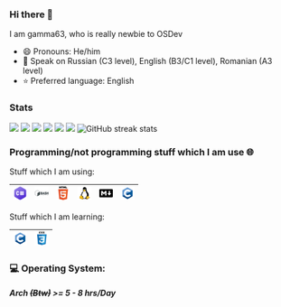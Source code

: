 ### Hi there 👋

I am gamma63, who is really newbie to OSDev

- 😄 Pronouns: He/him
- 🥶 Speak on Russian (C3 level), English (B3/C1 level), Romanian (A3 level)
- ⭐ Preferred language: English

### Stats
![](http://github-profile-summary-cards.vercel.app/api/cards/profile-details?username=gamma63) 
![](http://github-profile-summary-cards.vercel.app/api/cards/repos-per-language?username=gamma63)
![](http://github-profile-summary-cards.vercel.app/api/cards/most-commit-language?username=gamma63)
![](http://github-profile-summary-cards.vercel.app/api/cards/stats?username=gamma63)
![](http://github-profile-summary-cards.vercel.app/api/cards/productive-time?username=gamma63)
![](https://github-readme-activity-graph.vercel.app/graph?username=gamma63)
![GitHub streak stats](https://github-readme-streak-stats.herokuapp.com/?user=gamma63)  

### Programming/not programming stuff which I am use 🌐

Stuff which I am using:

| [<img src="https://raw.githubusercontent.com/github/explore/cfd26557025b2ccaa2d3d25f3e518e29ebea05c5/topics/csharp/csharp.png" alt="csharp logo" width="24">](https://learn.microsoft.com/en-us/dotnet/csharp/) | [<img src="https://raw.githubusercontent.com/github/explore/cfd26557025b2ccaa2d3d25f3e518e29ebea05c5/topics/bash/bash.png" alt="bash logo" width="24">](https://www.gnu.org/software/bash/manual/bash.html) | [<img src="https://raw.githubusercontent.com/github/explore/cfd26557025b2ccaa2d3d25f3e518e29ebea05c5/topics/html/html.png" alt="html logo" width="24">](https://html.spec.whatwg.org/) | [<img src="https://raw.githubusercontent.com/github/explore/cfd26557025b2ccaa2d3d25f3e518e29ebea05c5/topics/linux/linux.png" alt="linux logo" width="24">](https://kernel.org) | [<img src="https://raw.githubusercontent.com/github/explore/cfd26557025b2ccaa2d3d25f3e518e29ebea05c5/topics/markdown/markdown.png" alt="markdown logo" width="24">](https://daringfireball.net/projects/markdown/) | [<img src="https://raw.githubusercontent.com/github/explore/cfd26557025b2ccaa2d3d25f3e518e29ebea05c5/topics/c/c.png" alt="c logo" width="24">](https://www.iso.org/standard/74528.html)|
|---|---|---|---|---|---|

Stuff which I am learning:

| [<img src="https://raw.githubusercontent.com/github/explore/cfd26557025b2ccaa2d3d25f3e518e29ebea05c5/topics/c/c.png" alt="c logo" width="24">](https://www.iso.org/standard/74528.html)| [<img src="https://raw.githubusercontent.com/github/explore/cfd26557025b2ccaa2d3d25f3e518e29ebea05c5/topics/css/css.png" alt="css logo" width="24">](https://www.w3.org/TR/CSS/#css)
|---|---|

### 💻 Operating System: 
##### Arch ~~(Btw)~~                  >= 5 - 8 hrs/Day
